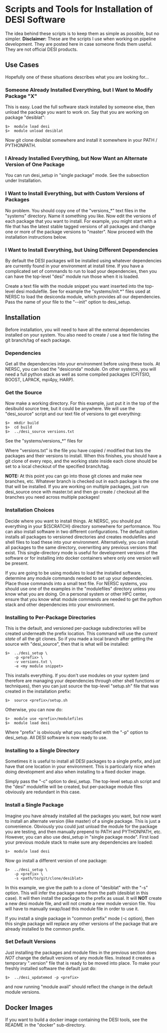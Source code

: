 # Scripts and Tools for Installation of DESI Software

The idea behind these scripts is to keep them as simple as possible, but
no simpler.  **Disclaimer:**  These are the scripts I use when working on
pipeline development.  They are posted here in case someone finds them 
useful.  They are not official DESI products.

## Use Cases

Hopefully one of these situations describes what you are looking for...

### Someone Already Installed Everything, but I Want to Modify Package "X"

This is easy.  Load the full software stack installed by someone else, then
unload the package you want to work on.  Say that you are working on package
"desiblat":

    $>  module load desi
    $>  module unload desiblat

Now git clone desiblat somewhere and install it somewhere in your PATH / 
PYTHONPATH.

### I Already Installed Everything, but Now Want an Alternate Version of One Package

You can run desi_setup in "single package" mode.  See the subsection under
Installation.

### I Want to Install Everything, but with Custom Versions of Packages

No problem.  You should copy one of the "versions_*" text files in the "systems"
directory.  Name it something you like.  Now edit the versions of each package
that you want to install.  For example, you might start with a file that
has the latest stable tagged versions of all packages and change one or
more of the package versions to "master".  Now proceed with the installation
instructions below.

### I Want to Install Everything, but Using Different Dependencies

By default the DESI packages will be installed using whatever dependencies
are currently found in your environment at install time.  If you have a 
complicated set of commands to run to load your dependencies, then you can
have the top-level "desi" module run those when it is loaded.

Create a text file with the module snippet you want inserted into the top-level
desi modulefile.  See for example the "systems/init.*" files used at NERSC to
load the desiconda module, which provides all our dependencies.  Pass the 
name of your file to the "--init" option to desi_setup.


## Installation

Before installation, you will need to have all the external dependencies
installed on your system.  You also need to create / use a text file listing
the git branch/tag of each package.


### Dependencies

Get all the dependencies into your environment before using these tools.
At NERSC, you can load the "desiconda" module.  On other systems, you 
will need a full python stack as well as some compiled packages (CFITSIO,
BOOST, LAPACK, mpi4py, HARP).


### Get the Source

Now make a working directory.  For this example, just put it in the top
of the desibuild source tree, but it could be anywhere.  We will use the
"desi_source" script and our text file of versions to get everything:

    $>  mkdir build
    $>  cd build
    $>  ../desi_source versions.txt


  See the "systems/versions_*" files
for

Where "versions.txt" is the file you have copied / modified that lists the
packages and their versions to install.  When this finishes, you should
have a git clone of every repo, and the working state inside each clone 
should be set to a local checkout of the specified branch/tag.

**NOTE:**  At this point you can go into those git clones and make new
branches, etc.  Whatever branch is checked out in each package is the one
that will be installed.  If you are working on multiple packages, just run
desi_source once with master.txt and then go create / checkout all the branches
you need across multiple packages!


### Installation Choices

Decide where you want to install things.  At NERSC, you should put everything
in your ${SCRATCH} directory somewhere for performance.  You can also install
software in two different configurations.  The default option installs all 
packages to versioned directories and creates modulefiles and shell files to 
load these into your environment.  Alternatively, you can install all 
packages to the same directory, overwriting any previous versions that exist.
This single-directory mode is useful for development versions of the software
or for installing into docker containers where only one version will be 
present.

If you are going to be using modules to load the installed software, 
determine any module commands needed to set up your dependencies.  Place
those commands into a small text file.  For NERSC systems, you should use one 
of the examples in the "modulefiles" directory unless you know what you are 
doing.  On a personal system or other HPC center, ensure that you know what 
module commands are needed to get the python stack and other dependencies into
your environment.


### Installing to Per-Package Directories

This is the default, and versioned per-package subdirectories will be created 
underneath the prefix location.  This command will use the *current state* 
of all the git clones.  So if you made a local branch after getting the 
source with "desi_source", then that is what will be installed:

    $>  ../desi_setup \
        -p <prefix> \
        -v versions.txt \
        -e <my module snippet>

This installs everything.  If you don't use modules on your system (and 
therefore are managing your dependencies through other shell functions or
techniques), then you can just source the top-level "setup.sh" file that was
created in the installation prefix:

    $>  source <prefix>/setup.sh

Otherwise, you can now do:

    $>  module use <prefix>/modulefiles
    $>  module load desi

Where "prefix" is obviously what you specified with the "-p" option to 
desi_setup.  All DESI software is now ready to use.


### Installing to a Single Directory

Sometimes it is useful to install all DESI packages to a single prefix, and
just have that one location in your environment.  This is particularly nice
when doing development and also when installing to a fixed docker image.

Simply pass the "-c" option to desi_setup.  The top-level setup.sh script
and the "desi" modulefile will be created, but per-package module files
obviously are redundant in this case.


### Install a Single Package

Imagine you have already installed all the packages you want, but now want 
to install an alternate version (like master) of a single package.  This is 
just a convenience.  Obviously you could just unload the module for the package 
you are testing, and then manually prepend to PATH and PYTHONPATH, etc.  
However, you can also use desi_setup in "single package mode".  First load 
your previous module stack to make sure any dependencies are loaded:

    $>  module load desi

Now go install a different version of one package:

    $>  ../desi_setup \
        -p <prefix> \
        -s <path/to/git/clone/desiblat>

In this example, we give the path to a clone of "desiblat" with the "-s" 
option.  This will infer the package name from the path (desiblat in this 
case).  It will then install the package to the prefix as usual.  It will 
**NOT** create a new desi module file, and will not create a new module 
version file.  You will have to manually swap/load this module file in order 
to use it.

If you install a single package in "common prefix" mode (-c option), then
this single package will replace any other versions of the package that are
already installed to the common prefix.


### Set Default Versions

Just installing the packages and module files in the previous section does
*NOT* change the default versions of any module files.  Instead it creates
a temporary ".version" file that is ready to be moved into place.  To make
your freshly installed software the default just do:

    $>  ../desi_updatemod -p <prefix>

and now running "module avail" should reflect the change in the default
module versions.


## Docker Images

If you want to build a docker image containing the DESI tools, see the 
README in the "docker" sub-directory.

